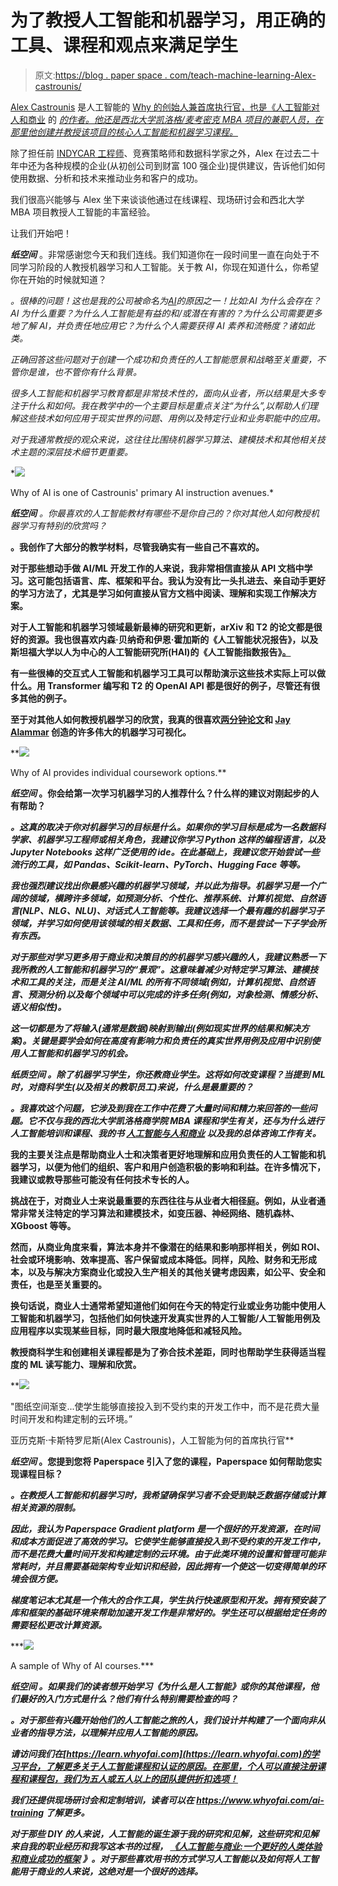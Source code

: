 # 为了教授人工智能和机器学习，用正确的工具、课程和观点来满足学生

> 原文:[https://blog . paper space . com/teach-machine-learning-Alex-castrounis/](https://blog.paperspace.com/teach-machine-learning-alex-castrounis/)

[Alex Castrounis](https://www.whyofai.com/alex-castrounis) 是人工智能的 [Why 的创始人兼首席执行官，也是《人工智能对人和商业](https://www.whyofai.com/) 的 *[的作者。他还是西北大学凯洛格/麦考密克 MBA 项目的兼职人员，在那里他创建并教授该项目的核心人工智能和机器学习课程。](https://www.whyofai.com/ai-book)*

除了担任前 [INDYCAR 工程师](https://www.whyofai.com/blog/indycar-racing-to-business-success-using-ai-data)、竞赛策略师和数据科学家之外，Alex 在过去二十年中还为各种规模的企业(从初创公司到财富 100 强企业)提供建议，告诉他们如何使用数据、分析和技术来推动业务和客户的成功。

我们很高兴能够与 Alex 坐下来谈谈他通过在线课程、现场研讨会和西北大学 MBA 项目教授人工智能的丰富经验。

让我们开始吧！

***纸空间*** 。非常感谢您今天和我们连线。我们知道你在一段时间里一直在向处于不同学习阶段的人教授机器学习和人工智能。关于教 AI，你现在知道什么，你希望你在开始的时候就知道？

*。很棒的问题！这也是我的公司被命名为[AI](https://www.whyofai.com/)的原因之一！比如:AI 为什么会存在？AI 为什么重要？为什么人工智能是有益的和/或潜在有害的？为什么公司需要更多地了解 AI，并负责任地应用它？为什么个人需要获得 AI 素养和流畅度？诸如此类。*

*正确回答这些问题对于创建一个成功和负责任的人工智能愿景和战略至关重要，不管你是谁，也不管你有什么背景。*

*很多人工智能和机器学习教育都是非常技术性的，面向从业者，所以结果是大多专注于什么和如何。我在教学中的一个主要目标是重点关注“为什么”,以帮助人们理解这些技术如何应用于现实世界的问题、用例以及特定行业和业务职能中的应用。*

*对于我通常教授的观众来说，这往往比围绕机器学习算法、建模技术和其他相关技术主题的深层技术细节更重要。*

*![](../Images/4dd3b3ffd94e33492b38849c28cb5041.png)

Why of AI is one of Castrounis' primary AI instruction avenues.* 

****纸空间*** 。你最喜欢的人工智能教材有哪些不是你自己的？你对其他人如何教授机器学习有特别的欣赏吗？*

**。我创作了大部分的教学材料，尽管我确实有一些自己不喜欢的。**

**对于那些想动手做 AI/ML 开发工作的人来说，我非常相信直接从 API 文档中学习。这可能包括语言、库、框架和平台。我认为没有比一头扎进去、亲自动手更好的学习方法了，尤其是学习如何直接从官方文档中阅读、理解和实现工作解决方案。**

**对于人工智能和机器学习领域最新最棒的研究和更新，arXiv 和 T2 的论文都是很好的资源。我也很喜欢内森·贝纳奇和伊恩·霍加斯的《人工智能状况报告》，以及斯坦福大学以人为中心的人工智能研究所(HAI)的《人工智能指数报告》[。](https://aiindex.stanford.edu/report/)**

**有一些很棒的交互式人工智能和机器学习工具可以帮助演示这些技术实际上可以做什么。用 Transformer 编写和 T2 的 OpenAI API 都是很好的例子，尽管还有很多其他的例子。**

**至于对其他人如何教授机器学习的欣赏，我真的很喜欢[两分钟论文](https://www.youtube.com/c/K%C3%A1rolyZsolnai)和 [Jay Alammar](https://jalammar.github.io/) 创造的许多伟大的机器学习可视化。**

**![](../Images/ca7c6613a6559804c00111df2a7987e3.png)

Why of AI provides individual coursework options.** 

*****纸空间*** 。你会给第一次学习机器学习的人推荐什么？什么样的建议对刚起步的人有帮助？**

***。这真的取决于你对机器学习的目标是什么。如果你的学习目标是成为一名数据科学家、机器学习工程师或相关角色，我建议你学习 Python 这样的编程语言，以及 Jupyter Notebooks 这样广泛使用的 ide。在此基础上，我建议您开始尝试一些流行的工具，如 Pandas、Scikit-learn、PyTorch、Hugging Face 等等。***

***我也强烈建议找出你最感兴趣的机器学习领域，并以此为指导。机器学习是一个广阔的领域，横跨许多领域，如预测分析、个性化、推荐系统、计算机视觉、自然语言(NLP、NLG、NLU)、对话式人工智能等。我建议选择一个最有趣的机器学习子领域，并学习如何使用该领域的相关数据、工具和任务，而不是尝试一下子学会所有东西。***

***对于那些对学习更多用于商业和决策目的的机器学习感兴趣的人，我建议熟悉一下我所教的人工智能和机器学习的“景观”。这意味着减少对特定学习算法、建模技术和工具的关注，而是关注 AI/ML 的所有不同领域(例如，计算机视觉、自然语言、预测分析)以及每个领域中可以完成的许多任务(例如，对象检测、情感分析、语义相似性)。***

***这一切都是为了将输入(通常是数据)映射到输出(例如现实世界的结果和解决方案)。关键是要学会如何在高度有影响力和负责任的真实世界用例及应用中识别使用人工智能和机器学习的机会。***

******纸质空间*** 。除了机器学习学生，你还教商业学生。这将如何改变课程？当提到 ML 时，对商科学生(以及相关的教职员工)来说，什么是最重要的？***

***。我喜欢这个问题，它涉及到我在工作中花费了大量时间和精力来回答的一些问题。它不仅与我的西北大学凯洛格商学院 MBA 课程和学生有关，还与为什么进行人工智能培训和课程、我的书 *[人工智能与人和商业](https://www.whyofai.com/ai-book)* 以及我的总体咨询工作有关。***

**我的主要关注点是帮助商业人士和决策者更好地理解和应用负责任的人工智能和机器学习，以便为他们的组织、客户和用户创造积极的影响和利益。在许多情况下，我建议或教导那些可能没有任何技术专长的人。**

**挑战在于，对商业人士来说最重要的东西往往与从业者大相径庭。例如，从业者通常非常关注特定的学习算法和建模技术，如变压器、神经网络、随机森林、XGboost 等等。**

**然而，从商业角度来看，算法本身并不像潜在的结果和影响那样相关，例如 ROI、社会或环境影响、效率提高、客户保留或成本降低。同样，风险、财务和无形成本，以及与解决方案商业化或投入生产相关的其他关键考虑因素，如公平、安全和责任，也是至关重要的。**

**换句话说，商业人士通常希望知道他们如何在今天的特定行业或业务功能中使用人工智能和机器学习，包括他们如何快速开发真实世界的人工智能/人工智能用例及应用程序以实现某些目标，同时最大限度地降低和减轻风险。**

**教授商科学生和创建相关课程都是为了弥合技术差距，同时也帮助学生获得适当程度的 ML 读写能力、理解和欣赏。**

**![](../Images/7413c4b2b33d3334e0a687d904cb393c.png)

"图纸空间渐变...使学生能够直接投入到不受约束的开发工作中，而不是花费大量时间开发和构建定制的云环境。”

亚历克斯·卡斯特罗尼斯(Alex Castrounis)，人工智能为何的首席执行官** 

*****纸空间*** 。您提到您将 Paperspace 引入了您的课程，Paperspace 如何帮助您实现课程目标？**

***。在教授人工智能和机器学习时，我希望确保学习者不会受到缺乏数据存储或计算相关资源的限制。***

***因此，我认为 Paperspace Gradient platform 是一个很好的开发资源，在时间和成本方面促进了高效的学习。它使学生能够直接投入到不受约束的开发工作中，而不是花费大量时间开发和构建定制的云环境。由于此类环境的设置和管理可能非常耗时，并且需要基础架构专业知识和经验，因此拥有一个使这一切变得简单的环境会很方便。***

***梯度笔记本尤其是一个伟大的合作工具，学生执行快速原型和开发。拥有预安装了库和框架的基础环境来帮助加速开发工作是非常好的。学生还可以根据给定任务的需要轻松更改计算资源。***

***![](../Images/2253fa2c6e129e5a8fbd4088f63fea46.png)

A sample of Why of AI courses.*** 

******纸空间*** 。如果我们的读者想开始学习《为什么是人工智能》或你的其他课程，他们最好的入门方式是什么？他们有什么特别需要检查的吗？***

***。对于那些有兴趣开始他们的人工智能之旅的人，我们设计并构建了一个面向非从业者的指导方法，以理解并应用人工智能的原因。***

***请访问我们在[https://learn.whyofai.com](https://learn.whyofai.com)的学习平台，了解更多关于人工智能课程和认证的原因。在那里，个人可以直接注册课程和课程包，我们为五人或五人以上的团队提供折扣选项！***

***我们还提供现场研讨会和定制培训，读者可以在 https://www.whyofai.com/ai-training 了解更多。***

***对于那些 DIY 的人来说，人工智能的诞生源于我的研究和见解，这些研究和见解来自我的职业经历和我写这本书的过程， *[《人工智能与商业:一个更好的人类体验和商业成功的框架](https://www.whyofai.com/ai-book)* 》。对于那些喜欢用书的方式学习人工智能以及如何将人工智能用于商业的人来说，这绝对是一个很好的选择。***